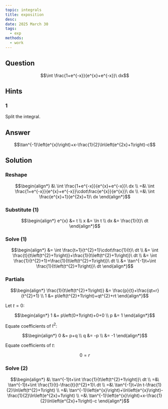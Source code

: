 ```yaml
---
topic: integrals
title: exposition
desc: 
date: 2025 March 30
tags:
  - exp
methods:
  - work
---
```



## Question
```math
\int \frac{1+e^{-x}}{e^{x}+e^{-x}}\ dx
```


## Hints

### 1
Split the integral.


## Answer
```math
\tan^{-1}\left(e^{x}\right)+x-\frac{1}{2}\ln\left(e^{2x}+1\right)-c
```


## Solution

### Reshape
```math
\begin{align*}
  &\ \int \frac{1+e^{-x}}{e^{x}+e^{-x}}\ dx
  \\ =&\ \int \frac{1+e^{-x}}{e^{x}+e^{-x}}\cdot\frac{e^{x}}{e^{x}}\ dx
  \\ =&\ \int \frac{e^{x}+1}{e^{2x}+1}\ dx
\end{align*}
```

### Substitute (1)
```math
\begin{align*}
  e^{x} &= t
  \\ x &= \ln t
  \\ dx &= \frac{1}{t}\ dt
\end{align*}
```

### Solve (1)
```math
\begin{align*}
  &= \int \frac{t+1}{t^{2}+1}\cdot\frac{1}{t}\ dt
  \\ &= \int \frac{t}{t\left(t^{2}+1\right)}+\frac{1}{t\left(t^{2}+1\right)}\ dt
  \\ &= \int \frac{1}{t^{2}+1}+\frac{1}{t\left(t^{2}+1\right)}\ dt
  \\ &= \tan^{-1}t+\int \frac{1}{t\left(t^{2}+1\right)}\ dt
\end{align*}
```

### Partials
```math
\begin{align*}
  \frac{1}{t\left(t^{2}+1\right)}
    &= \frac{p}{t}+\frac{qt+r}{t^{2}+1}
  \\ 1 &= p\left(t^{2}+1\right)+qt^{2}+rt
\end{align*}
```

Let $t = 0$:

```math
\begin{align*}
  1 &= p\left(0+1\right)+0+0
  \\ p &= 1
\end{align*}
```

Equate coefficients of $t^2$:

```math
\begin{align*}
  0 &= p+q
  \\ q &= -p
  \\ &= -1
\end{align*}
```

Equate coefficients of $t$:

```math
0 = r
```

### Solve (2)
```math
\begin{align*}
  &\ \tan^{-1}t+\int \frac{1}{t\left(t^{2}+1\right)}\ dt
  \\ =&\ \tan^{-1}t+\int \frac{1}{t}-\frac{t}{t^{2}+1}\ dt
  \\ =&\ \tan^{-1}t+\ln t-\frac{1}{2}\ln\left(t^{2}+1\right)
  \\ =&\ \tan^{-1}\left(e^{x}\right)+\ln\left(e^{x}\right)-\frac{1}{2}\ln\left(e^{2x}+1\right)
  \\ =&\ \tan^{-1}\left(e^{x}\right)+x-\frac{1}{2}\ln\left(e^{2x}+1\right)-c
\end{align*}
```
